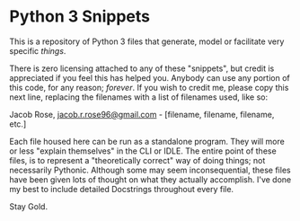 # Python 3 Snippets
This is a repository of Python 3 files that generate, model or facilitate very specific *things*.

There is zero licensing attached to any of these "snippets", but credit is appreciated if you feel this has helped you.
Anybody can use any portion of this code, for any reason; *forever*.
If you wish to credit me, please copy this next line, replacing the filenames with a list of filenames used, like so:

Jacob Rose, jacob.r.rose96@gmail.com - [filename, filename, filename, etc.]

Each file housed here can be run as a standalone program. They will more or less "explain themselves" in the CLI or IDLE.
The entire point of these files, is to represent a "theoretically correct" way of doing things; not necessarily Pythonic.
Although some may seem inconsequential, these files have been given lots of thought on what they actually accomplish.
I've done my best to include detailed Docstrings throughout every file.

Stay Gold.
